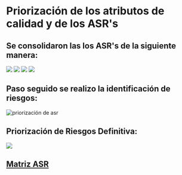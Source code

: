 # Priorización de los atributos de calidad y de los ASR's

## Se consolidaron las los ASR's de la siguiente manera:
![](https://github.com/MISO-4206/201820-Repo-Grupo-01/blob/master/Documentaci%C3%B3n/Priorizaci%C3%B3n%20de%20ASR's/Consolidado%20ASR%201.PNG?raw=true)
![](https://github.com/MISO-4206/201820-Repo-Grupo-01/blob/master/Documentaci%C3%B3n/Priorizaci%C3%B3n%20de%20ASR's/Consolidado%20ASR%202.PNG?raw=true)
![](https://github.com/MISO-4206/201820-Repo-Grupo-01/blob/master/Documentaci%C3%B3n/Priorizaci%C3%B3n%20de%20ASR's/Consolidado%20ASR%203.PNG?raw=true)
![](https://github.com/MISO-4206/201820-Repo-Grupo-01/blob/master/Documentaci%C3%B3n/Priorizaci%C3%B3n%20de%20ASR's/Consolidado%20ASR%204.PNG?raw=true)


## Paso seguido se realizo la identificación de riesgos:
![priorización de asr](https://github.com/MISO-4206/201820-Repo-Grupo-01/blob/master/Documentaci%C3%B3n/Priorizaci%C3%B3n%20de%20ASR's/Identificacion%20Riesgos.PNG?raw=true)

## Priorización de Riesgos Definitiva:
![](https://github.com/MISO-4206/201820-Repo-Grupo-01/blob/master/Documentaci%C3%B3n/Priorizaci%C3%B3n%20de%20ASR's/Priorizacion%20Riesgos%20AMB.PNG?raw=true)


## [Matriz ASR](https://github.com/MISO-4206/201820-Repo-Grupo-01/blob/master/Documentaci%C3%B3n/Priorizaci%C3%B3n%20de%20ASR's/Priorizacion%20de%20ASR's.xlsx)
